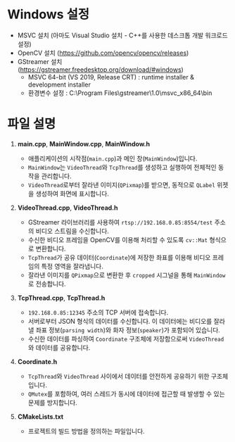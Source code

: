 # Windows 설정
- MSVC 설치 (아마도 Visual Studio 설치 - C++를 사용한 데스크톱 개발 워크로드 설정)
- OpenCV 설치 (https://github.com/opencv/opencv/releases)
- GStreamer 설치 (https://gstreamer.freedesktop.org/download/#windows)
    - MSVC 64-bit (VS 2019, Release CRT) : runtime installer & development installer
    - 환경변수 설정 : C:\Program Files\gstreamer\1.0\msvc_x86_64\bin
 
# 파일 설명

1. **main.cpp**, **MainWindow.cpp**, **MainWindow.h**  
   * 애플리케이션의 시작점(`main.cpp`)과 메인 창(`MainWindow`)입니다.  
   * `MainWindow`는 `VideoThread`와 `TcpThread`를 생성하고 실행하여 전체적인 동작을 관리합니다.  
   * `VideoThread`로부터 잘라낸 이미지(`QPixmap`)를 받으면, 동적으로 `QLabel` 위젯을 생성하여 화면에 표시합니다.  

2. **VideoThread.cpp**, **VideoThread.h**  
   * GStreamer 라이브러리를 사용하여 `rtsp://192.168.0.85:8554/test` 주소의 비디오 스트림을 수신합니다.  
   * 수신한 비디오 프레임을 OpenCV를 이용해 처리할 수 있도록 `cv::Mat` 형식으로 변환합니다.  
   * `TcpThread`가 공유 데이터(`Coordinate`)에 저장한 좌표를 이용해 비디오 프레임의 특정 영역을 잘라냅니다.  
   * 잘라낸 이미지를 `QPixmap`으로 변환한 후 `cropped` 시그널을 통해 `MainWindow`로 전송합니다.  

3. **TcpThread.cpp**, **TcpThread.h**  
   * `192.168.0.85:12345` 주소의 TCP 서버에 접속합니다.  
   * 서버로부터 JSON 형식의 데이터를 수신합니다. 이 데이터에는 비디오를 잘라낼 좌표 정보(`parsing width`)와 화자 정보(`speaker`)가 포함되어 있습니다.  
   * 수신한 데이터를 파싱하여 `Coordinate` 구조체에 저장함으로써 `VideoThread`와 데이터를 공유합니다.  

4. **Coordinate.h**  
   * `TcpThread`와 `VideoThread` 사이에서 데이터를 안전하게 공유하기 위한 구조체입니다.  
   * `QMutex`를 포함하여, 여러 스레드가 동시에 데이터에 접근할 때 발생할 수 있는 문제를 방지합니다.  

5. **CMakeLists.txt**  
   * 프로젝트의 빌드 방법을 정의하는 파일입니다.  
